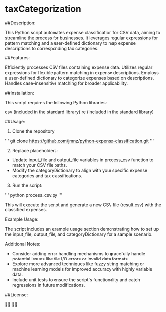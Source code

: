 # taxCategorization

##Description:

This Python script automates expense classification for CSV data, aiming to streamline the process for businesses. It leverages regular expressions for pattern matching and a user-defined dictionary to map expense descriptions to corresponding tax categories.

##Features:

Efficiently processes CSV files containing expense data.
Utilizes regular expressions for flexible pattern matching in expense descriptions.
Employs a user-defined dictionary to categorize expenses based on descriptions.
Handles case-insensitive matching for broader applicability.

##Installation:

This script requires the following Python libraries:

csv (included in the standard library)
re (included in the standard library)

##Usage:

1. Clone the repository:

'''
git clone https://github.com/jmnz/python-expense-classification.git
'''

2. Replace placeholders:

- Update input_file and output_file variables in process_csv function to match your CSV file paths.
- Modify the categoryDictionary to align with your specific expense categories and tax classifications.

3. Run the script:

'''
python process_csv.py
'''

This will execute the script and generate a new CSV file (result.csv) with the classified expenses.

Example Usage:

The script includes an example usage section demonstrating how to set up the input_file, output_file, and categoryDictionary for a sample scenario.

Additional Notes:

- Consider adding error handling mechanisms to gracefully handle potential issues like file I/O errors or invalid data formats.
- Explore more advanced techniques like fuzzy string matching or machine learning models for improved accuracy with highly variable data.
- Include unit tests to ensure the script's functionality and catch regressions in future modifications.

##License:

:man_shrugging: :ok_man:
